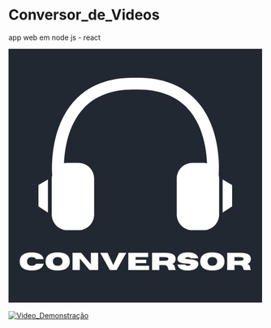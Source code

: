 # Conversor_de_Videos 
 app web em node js - react

![Imagem do Projeto](./front/conversor/src/Images/Conversor.png)

[![Video_Demonstração](https://youtu.be/TAbOfp8qNpc)](https://youtu.be/TAbOfp8qNpc "Video_Demonstração")
